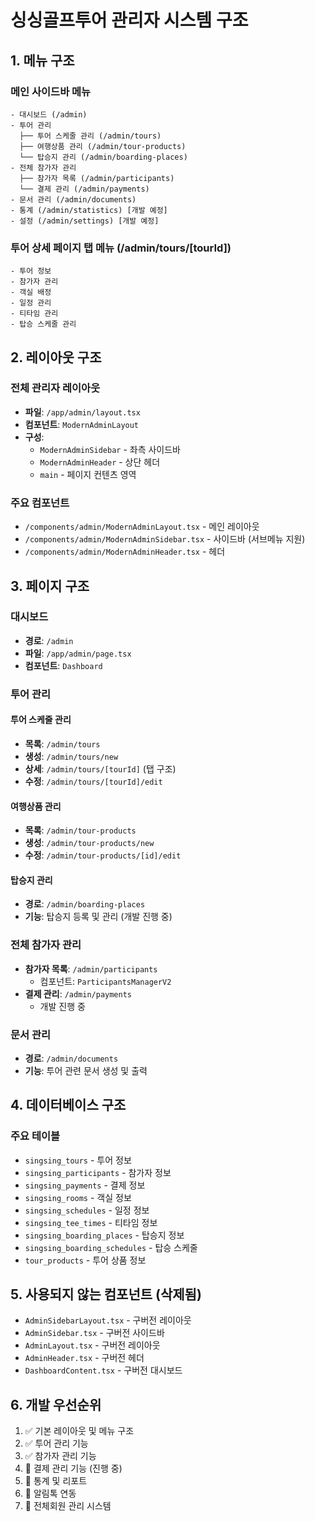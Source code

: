 # 싱싱골프투어 관리자 시스템 구조

## 1. 메뉴 구조

### 메인 사이드바 메뉴
```
- 대시보드 (/admin)
- 투어 관리
  ├── 투어 스케줄 관리 (/admin/tours)
  ├── 여행상품 관리 (/admin/tour-products)
  └── 탑승지 관리 (/admin/boarding-places)
- 전체 참가자 관리
  ├── 참가자 목록 (/admin/participants)
  └── 결제 관리 (/admin/payments)
- 문서 관리 (/admin/documents)
- 통계 (/admin/statistics) [개발 예정]
- 설정 (/admin/settings) [개발 예정]
```

### 투어 상세 페이지 탭 메뉴 (/admin/tours/[tourId])
```
- 투어 정보
- 참가자 관리
- 객실 배정
- 일정 관리
- 티타임 관리
- 탑승 스케줄 관리
```

## 2. 레이아웃 구조

### 전체 관리자 레이아웃
- **파일**: `/app/admin/layout.tsx`
- **컴포넌트**: `ModernAdminLayout`
- **구성**:
  - `ModernAdminSidebar` - 좌측 사이드바
  - `ModernAdminHeader` - 상단 헤더
  - `main` - 페이지 컨텐츠 영역

### 주요 컴포넌트
- `/components/admin/ModernAdminLayout.tsx` - 메인 레이아웃
- `/components/admin/ModernAdminSidebar.tsx` - 사이드바 (서브메뉴 지원)
- `/components/admin/ModernAdminHeader.tsx` - 헤더

## 3. 페이지 구조

### 대시보드
- **경로**: `/admin`
- **파일**: `/app/admin/page.tsx`
- **컴포넌트**: `Dashboard`

### 투어 관리
#### 투어 스케줄 관리
- **목록**: `/admin/tours`
- **생성**: `/admin/tours/new`
- **상세**: `/admin/tours/[tourId]` (탭 구조)
- **수정**: `/admin/tours/[tourId]/edit`

#### 여행상품 관리
- **목록**: `/admin/tour-products`
- **생성**: `/admin/tour-products/new`
- **수정**: `/admin/tour-products/[id]/edit`

#### 탑승지 관리
- **경로**: `/admin/boarding-places`
- **기능**: 탑승지 등록 및 관리 (개발 진행 중)

### 전체 참가자 관리
- **참가자 목록**: `/admin/participants`
  - 컴포넌트: `ParticipantsManagerV2`
- **결제 관리**: `/admin/payments`
  - 개발 진행 중

### 문서 관리
- **경로**: `/admin/documents`
- **기능**: 투어 관련 문서 생성 및 출력

## 4. 데이터베이스 구조

### 주요 테이블
- `singsing_tours` - 투어 정보
- `singsing_participants` - 참가자 정보
- `singsing_payments` - 결제 정보
- `singsing_rooms` - 객실 정보
- `singsing_schedules` - 일정 정보
- `singsing_tee_times` - 티타임 정보
- `singsing_boarding_places` - 탑승지 정보
- `singsing_boarding_schedules` - 탑승 스케줄
- `tour_products` - 투어 상품 정보

## 5. 사용되지 않는 컴포넌트 (삭제됨)
- `AdminSidebarLayout.tsx` - 구버전 레이아웃
- `AdminSidebar.tsx` - 구버전 사이드바
- `AdminLayout.tsx` - 구버전 레이아웃
- `AdminHeader.tsx` - 구버전 헤더
- `DashboardContent.tsx` - 구버전 대시보드

## 6. 개발 우선순위
1. ✅ 기본 레이아웃 및 메뉴 구조
2. ✅ 투어 관리 기능
3. ✅ 참가자 관리 기능
4. 🔲 결제 관리 기능 (진행 중)
5. 🔲 통계 및 리포트
6. 🔲 알림톡 연동
7. 🔲 전체회원 관리 시스템
